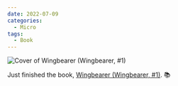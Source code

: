 ```yaml
---
date: 2022-07-09
categories:
  - Micro
tags:
  - Book
---
```


![Cover of Wingbearer (Wingbearer, #1)](https://i.gr-assets.com/images/S/compressed.photo.goodreads.com/books/1630949045l/58275713.jpg)

Just finished the book, [Wingbearer (Wingbearer, #1)](https://www.goodreads.com/review/show/4836798556?utm_medium=api&utm_source=rss). 📚